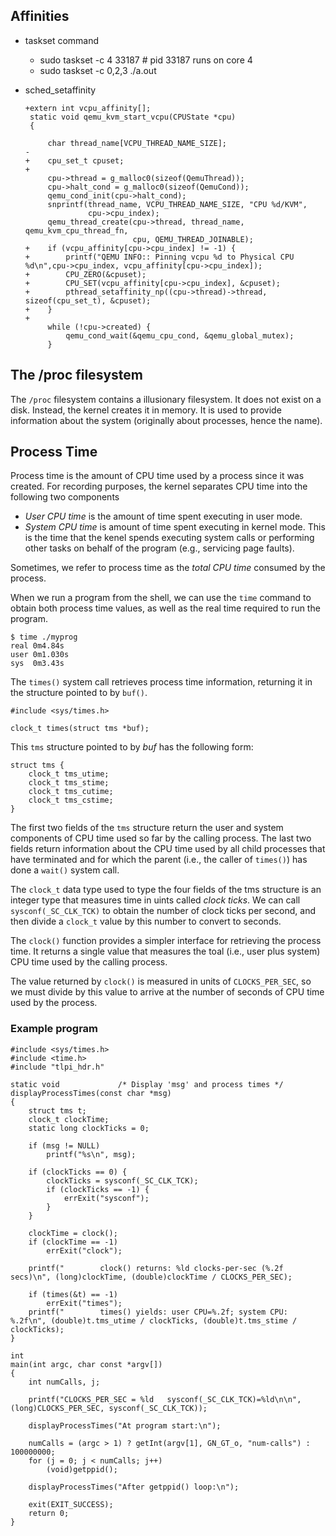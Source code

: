 ## Affinities
- taskset command
   - sudo taskset -c 4 33187 # pid 33187 runs on core 4
   - sudo taskset -c 0,2,3 ./a.out

- sched_setaffinity
   
   ```
   +extern int vcpu_affinity[];
    static void qemu_kvm_start_vcpu(CPUState *cpu)
    {
   
        char thread_name[VCPU_THREAD_NAME_SIZE];
   -
   +    cpu_set_t cpuset;
   + 
        cpu->thread = g_malloc0(sizeof(QemuThread));
        cpu->halt_cond = g_malloc0(sizeof(QemuCond));
        qemu_cond_init(cpu->halt_cond);
        snprintf(thread_name, VCPU_THREAD_NAME_SIZE, "CPU %d/KVM",
                 cpu->cpu_index);
        qemu_thread_create(cpu->thread, thread_name, qemu_kvm_cpu_thread_fn,
                           cpu, QEMU_THREAD_JOINABLE);
   +    if (vcpu_affinity[cpu->cpu_index] != -1) {
   +	    printf("QEMU INFO:: Pinning vcpu %d to Physical CPU %d\n",cpu->cpu_index, vcpu_affinity[cpu->cpu_index]);
   +	    CPU_ZERO(&cpuset);
   +	    CPU_SET(vcpu_affinity[cpu->cpu_index], &cpuset); 
   +	    pthread_setaffinity_np((cpu->thread)->thread, sizeof(cpu_set_t), &cpuset);
   +    }
   +     
        while (!cpu->created) {
            qemu_cond_wait(&qemu_cpu_cond, &qemu_global_mutex);
        }
   ```

## The /proc filesystem
The `/proc` filesystem contains a illusionary filesystem. It does not exist on a disk. Instead, the kernel creates it in memory. It is used to provide information about the system (originally about processes, hence the name). 

## Process Time
Process time is the amount of CPU time used by a process since it was created. For recording purposes, the kernel separates CPU time into the following two components

- *User CPU time* is the amount of time spent executing in user mode.
- *System CPU time* is amount of time spent executing in kernel mode. This is the time that the kenel spends executing system calls or performing other tasks on behalf of the program (e.g., servicing page faults).

Sometimes, we refer to process time as the *total CPU time* consumed by the process.

When we run a program from the shell, we can use the `time` command to obtain both process time values, as well as the real time required to run the program.
```
$ time ./myprog
real 0m4.84s
user 0m1.030s
sys  0m3.43s
```
The `times()` system call retrieves process time information, returning it in the structure pointed to by `buf()`.
```
#include <sys/times.h>

clock_t times(struct tms *buf);
```
This `tms` structure pointed to by *buf* has the following form:
```
struct tms {
	clock_t tms_utime;
	clock_t tms_stime;
	clock_t tms_cutime;
	clock_t tms_cstime;
}
```
The first two fields of the `tms` structure return the user and system components of CPU time used so far by the calling process. The last two fields return information about the CPU time used by all child processes that have terminated and for which the parent (i.e., the caller of `times()`) has done a `wait()` system call.

The `clock_t` data type used to type the four fields of the tms structure is an integer type that measures time in uints called *clock ticks*. We can call `sysconf(_SC_CLK_TCK)` to obtain the number of clock ticks per second, and then divide a `clock_t` value by this number to convert to seconds.

The `clock()` function provides a simpler interface for retrieving the process time. It returns a single value that measures the toal (i.e., user plus system) CPU time used by the calling process.

The value returned by `clock()` is measured in units of `CLOCKS_PER_SEC`, so we must divide by this value to arrive at the number of seconds of CPU time used by the process.

### Example program
```
#include <sys/times.h>
#include <time.h>
#include "tlpi_hdr.h"

static void             /* Display 'msg' and process times */
displayProcessTimes(const char *msg)
{
	struct tms t;
	clock_t clockTime;
	static long clockTicks = 0;

	if (msg != NULL)
		printf("%s\n", msg);

	if (clockTicks == 0) {
		clockTicks = sysconf(_SC_CLK_TCK);
		if (clockTicks == -1) {
			errExit("sysconf");
		}
	}

	clockTime = clock();
	if (clockTime == -1)
		errExit("clock");

	printf("        clock() returns: %ld clocks-per-sec (%.2f secs)\n", (long)clockTime, (double)clockTime / CLOCKS_PER_SEC);

	if (times(&t) == -1)
		errExit("times");
	printf("        times() yields: user CPU=%.2f; system CPU: %.2f\n", (double)t.tms_utime / clockTicks, (double)t.tms_stime / clockTicks);
}

int
main(int argc, char const *argv[])
{
	int numCalls, j;

	printf("CLOCKS_PER_SEC = %ld   sysconf(_SC_CLK_TCK)=%ld\n\n", (long)CLOCKS_PER_SEC, sysconf(_SC_CLK_TCK));

	displayProcessTimes("At program start:\n");

	numCalls = (argc > 1) ? getInt(argv[1], GN_GT_o, "num-calls") : 100000000;
	for (j = 0; j < numCalls; j++)
		(void)getppid();

	displayProcessTimes("After getppid() loop:\n");

	exit(EXIT_SUCCESS);
	return 0;
}
```